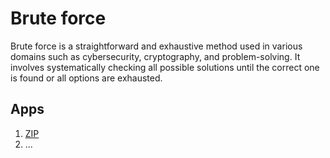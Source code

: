 # Brute force

Brute force is a straightforward and exhaustive method used in various domains such as cybersecurity, cryptography, and problem-solving. It involves systematically checking all possible solutions until the correct one is found or all options are exhausted.

## Apps
1. [ZIP](ZIP)
2. ...